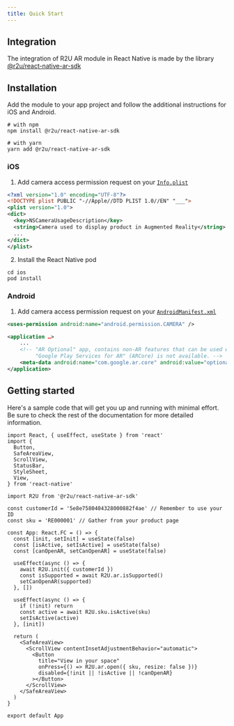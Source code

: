```yaml
---
title: Quick Start
---
```


## Integration

The integration of R2U AR module in React Native is made by the library [@r2u/react-native-ar-sdk](https://www.npmjs.com/package/@r2u/react-native-ar-sdk)

## Installation

Add the module to your app project and follow the additional instructions for iOS and Android.

```
# with npm
npm install @r2u/react-native-ar-sdk

# with yarn
yarn add @r2u/react-native-ar-sdk
```

### iOS

1. Add camera access permission request on your [`Info.plist`](https://developer.apple.com/documentation/arkit/verifying_device_support_and_user_permission#2970474)

```xml
<?xml version="1.0" encoding="UTF-8"?>
<!DOCTYPE plist PUBLIC "-//Apple//DTD PLIST 1.0//EN" "___">
<plist version="1.0">
<dict>
  <key>NSCameraUsageDescription</key>
  <string>Camera used to display product in Augmented Reality</string>
  ...
</dict>
</plist>
```

2. Install the React Native pod

```
cd ios
pod install
```

### Android

1. Add camera access permission request on your [`AndroidManifest.xml`](https://developers.google.com/ar/develop/java/enable-arcore#ar_optional_apps)

```xml
<uses-permission android:name="android.permission.CAMERA" />

<application …>
    ...
    <!-- "AR Optional" app, contains non-AR features that can be used when
         "Google Play Services for AR" (ARCore) is not available. -->
    <meta-data android:name="com.google.ar.core" android:value="optional" />
</application>
```

## Getting started

Here's a sample code that will get you up and running with minimal effort. Be sure to check the rest of the documentation for more detailed information.

```tsx
import React, { useEffect, useState } from 'react'
import {
  Button,
  SafeAreaView,
  ScrollView,
  StatusBar,
  StyleSheet,
  View,
} from 'react-native'

import R2U from '@r2u/react-native-ar-sdk'

const customerId = '5e8e7580404328000882f4ae' // Remember to use your ID
const sku = 'RE000001' // Gather from your product page

const App: React.FC = () => {
  const [init, setInit] = useState(false)
  const [isActive, setIsActive] = useState(false)
  const [canOpenAR, setCanOpenAR] = useState(false)

  useEffect(async () => {
    await R2U.init({ customerId })
    const isSupported = await R2U.ar.isSupported()
    setCanOpenAR(supported)
  }, [])

  useEffect(async () => {
    if (!init) return
    const active = await R2U.sku.isActive(sku)
    setIsActive(active)
  }, [init])

  return (
    <SafeAreaView>
      <ScrollView contentInsetAdjustmentBehavior="automatic">
        <Button
          title="View in your space"
          onPress={() => R2U.ar.open({ sku, resize: false })}
          disabled={!init || !isActive || !canOpenAR}
        ></Button>
      </ScrollView>
    </SafeAreaView>
  )
}

export default App
```
